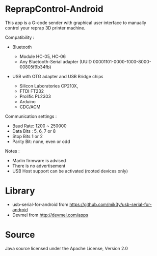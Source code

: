 # ReprapControl-Android
This app is a G-code sender with graphical user interface to manually control your reprap 3D printer machine.

Compatibility :
 - Bluetooth
    * Module HC-05, HC-06
    * Any Bluetooth-Serial adapter (UUID 00001101-0000-1000-8000-00805f9b34fb)
 
 - USB with OTG adapter and USB Bridge chips 
    * Silicon Laboratories CP210X,
    * FTDI FT232 
    * Prolific PL2303
    * Arduino
    * CDC/ACM

 Communication settings :
 - Baud Rate: 1200 ~ 250000
 - Data Bits : 5, 6, 7 or 8
 - Stop Bits 1 or 2
 - Parity Bit: none, even or odd


Notes : 
 - Marlin firmware is advised
 - There is no advertisement
 - USB Host support can be activated (rooted devices only)


# Library
- usb-serial-for-android from https://github.com/mik3y/usb-serial-for-android
- Devmel from http://devmel.com/apps


# Source
Java source licensed under the Apache License, Version 2.0
